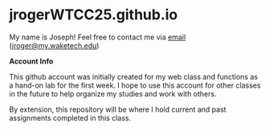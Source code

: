# jrogerWTCC25.github.io

My name is Joseph! Feel free to contact me via [email](mailto:jroger@my.waketech.edu) (jroger@my.waketech.edu)

**Account Info**

This github account was initially created for my web class and functions as a hand-on lab for the first week. I hope to use this account for other classes in the future to help organize my studies and work with others.

By extension, this repository will be where I hold current and past assignments completed in this class.
